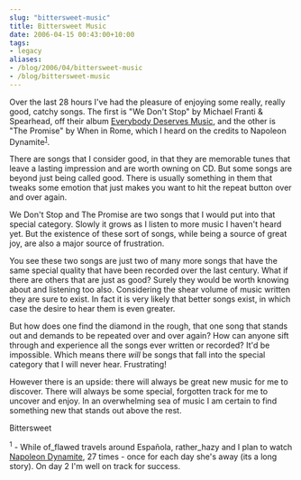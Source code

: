 ```yaml
---
slug: "bittersweet-music"
title: Bittersweet Music
date: 2006-04-15 00:43:00+10:00
tags:
- legacy
aliases:
- /blog/2006/04/bittersweet-music
- /blog/bittersweet-music
---
```


Over the last 28 hours I've had the pleasure of enjoying some really, really good, catchy songs. The first is "We Don't Stop" by Michael Franti & Spearhead, off their album <a href="http://www.amazon.com/gp/product/B0000AQS0I/sr=8-1/qid=1145025867/ref=pd_bbs_1/103-6809857-7132642?%5Fencoding=UTF8">Everybody Deserves Music</a>, and the other is "The Promise" by When in Rome, which I heard on the credits to Napoleon Dynamite<sup><a href="#fgm1">1</a></sup>.

There are songs that I consider good, in that they are memorable tunes that leave a lasting impression and are worth owning on CD. But some songs are beyond just being called good. There is usually something in them that tweaks some emotion that just makes you want to hit the repeat button over and over again.

We Don't Stop and The Promise are two songs that I would put into that special category. Slowly it grows as I listen to more music I haven't heard yet. But the existence of these sort of songs, while being a source of great joy, are also a major source of frustration.

You see these two songs are just two of many more songs that have the same special quality that have been recorded over the last century. What if there are others that are just as good? Surely they would be worth knowing about and listening too also. Considering the shear volume of music written they are sure to exist. In fact it is very likely that better songs exist, in which case the desire to hear them is even greater.

But how does one find the diamond in the rough, that one song that stands out and demands to be repeated over and over again? How can anyone sift through and experience all the songs ever written or recorded? It'd be impossible. Which means there <i>will</i> be songs that fall into the special category that I will never hear. Frustrating!

However there is an upside: there will always be great new music for me to discover. There will always be some special, forgotten track for me to uncover and enjoy. In an overwhelming sea of music I am certain to find something new that stands out above the rest.

Bittersweet

<sup><a name="fgm1">1</a></sup> - While of_flawed travels around Espa&ntilde;ola, rather_hazy and I plan to watch <a href="http://www.imdb.com/title/tt0374900/">Napoleon Dynamite</a>, 27 times - once for each day she's away (its a long story). On day 2 I'm well on track for success.
